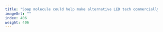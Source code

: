 ```yaml
---
title: "Soap molecule could help make alternative LED tech commercially viable"
imageUrl: ""
index: 406
weight: 406
---
```

